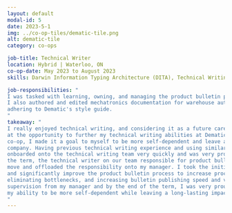 ```yaml
---
layout: default
modal-id: 5
date: 2023-5-1
img: ../co-op-tiles/dematic-tile.png
alt: dematic-tile
category: co-ops

job-title: Technical Writer
location: Hybrid | Waterloo, ON
co-op-date: May 2023 to August 2023
skills: Darwin Information Typing Architecture (DITA), Technical Writing, Oxygen XML Editor

job-responsibilities: "
I was tasked with learning, owning, and managing the product bulletin processes with minimal supervision. 
I also authored and edited mechatronics documentation for warehouse automation products using Oxygen XML Editor 
adhering to Dematic's style guide.
"
takeaway: "
I really enjoyed technical writing, and considering it as a future career option, I jumped 
at the opportunity to further my technical writing abilities at Dematic! Coming into my 2nd 
co-op, I made it a goal to myself to be more self-dependent and leave a bigger impact at the 
company. Having previous technical writing experience and using similar technologies, I 
onboarded onto the technical writing team very quickly and was very productive. Halfway through 
the term, the technical writer on our team responsible for product bulletins made an internal 
move and offloaded the responsibility onto my manager. I took the initiative to learn, document, 
and significantly improve the product bulletin process to increase process visibility to stakeholders, 
eliminating bottlenecks, and increasing bulletin publishing speed and volume. I had minimal 
supervision from my manager and by the end of the term, I was very proud for demonstrating 
my ability to be more self-dependent while leaving a long-lasting impact at Dematic. 
"
---
```

